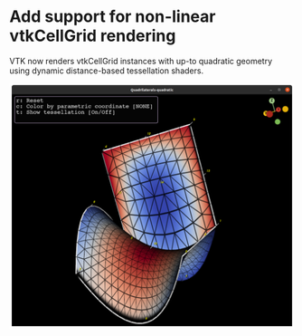 # Add support for non-linear vtkCellGrid rendering

VTK now renders vtkCellGrid instances with up-to quadratic geometry using dynamic distance-based tessellation shaders.

![quadratic-vtkcellgrid-tessellation](quadratic-vtkcellgrid-tessellation.png)
